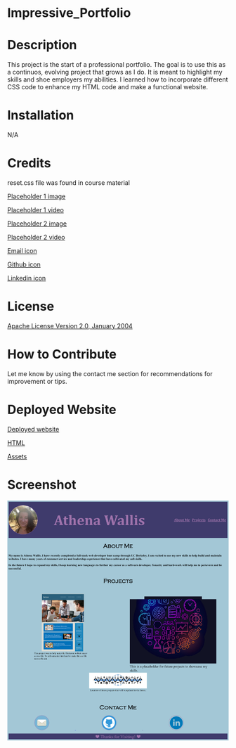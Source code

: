 # Impressive_Portfolio

# Description

This project is the start of a professional portfolio. The goal is to use this as a continuos, evolving project that grows as I do. It is meant to highlight my skills and shoe employers my abilities.
I learned how to incorporate different CSS code to enhance my HTML code and make a functional website.

# Installation
N/A

# Credits

reset.css file was found in course material

[Placeholder 1 image](https://www.vectorstock.com/royalty-free-vector/project-management-vector-12905915)

[Placeholder 1 video](https://www.youtube.com/watch?v=dQw4w9WgXcQ)

[Placeholder 2 image](https://pixabay.com/images/search/project/?date=1y)

[Placeholder 2 video](https://www.youtube.com/watch?v=sBbN4Cjzyrw)

[Email icon](https://en.wikipedia.org/wiki/File:Circle-icons-mail.svg)

[Github icon](https://freepngimg.com/png/12282-github-png-image/icon) 

[Linkedin icon](http://clipart-library.com/clipart/Linkedin-PNG-Picture.htm )

# License
[Apache License Version 2.0, January 2004](http://www.apache.org/licenses/)

# How to Contribute
Let me know by using the contact me section for recommendations for improvement or tips. 


# Deployed Website
[Deployed website](https://athenamw.github.io/Impressive_Portfolio/)

[HTML](https://github.com/athenamw/Impressive_Portfolio/blob/main/index.html)

[Assets](https://github.com/athenamw/Impressive_Portfolio/tree/main/assets)

# Screenshot
![Portfolio Screenshot](./assets/photos/portfolio%20.png) 